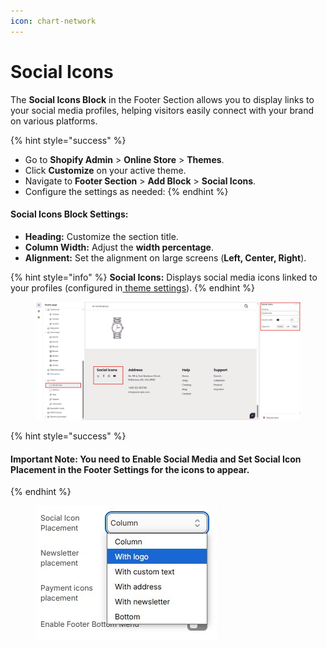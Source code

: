 ```yaml
---
icon: chart-network
---
```


# Social Icons

The **Social Icons Block** in the Footer Section allows you to display links to your social media profiles, helping visitors easily connect with your brand on various platforms.

{% hint style="success" %}
* Go to **Shopify Admin** > **Online Store** > **Themes**.
* Click **Customize** on your active theme.
* Navigate to **Footer Section** > **Add Block** > **Social Icons**.
* Configure the settings as needed:
{% endhint %}

#### Social Icons Block Settings:

* **Heading:** Customize the section title.
* **Column Width:** Adjust the **width percentage**.
* **Alignment:** Set the alignment on large screens (**Left, Center, Right**).

{% hint style="info" %}
**Social Icons:** Displays social media icons linked to your profiles (configured in[ theme settings](../../theme-settings/social-media.md)).
{% endhint %}

<figure><img src="../../.gitbook/assets/social icon.jpg" alt=""><figcaption></figcaption></figure>

{% hint style="success" %}
#### Important Note: You need to **Enable Social Media** and **Set Social Icon Placement** in the **Footer Settings** for the icons to appear.
{% endhint %}

<figure><img src="../../.gitbook/assets/social icon2.jpg" alt=""><figcaption></figcaption></figure>
